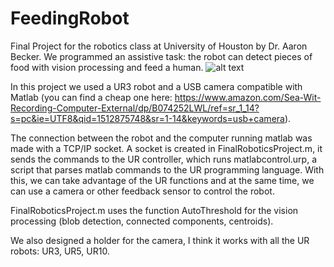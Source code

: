 # FeedingRobot
Final Project for the robotics class at University of Houston by Dr. Aaron Becker.
We programmed an assistive task: the robot can detect pieces of food with vision processing and feed a human.
![alt text](C:\Users\Herrera-Arcos\Documents\MATLAB\FeedingRobot\IntroImage.png)

In this project we used a UR3 robot and a USB camera compatible with Matlab (you can find a cheap one here: https://www.amazon.com/Sea-Wit-Recording-Computer-External/dp/B074252LWL/ref=sr_1_14?s=pc&ie=UTF8&qid=1512875748&sr=1-14&keywords=usb+camera).

The connection between the robot and the computer running matlab was made with a TCP/IP socket.
A socket is created in FinalRoboticsProject.m, it sends the commands to the UR controller, which runs matlabcontrol.urp, a script that parses matlab commands to the UR programming language. With this, we can take advantage of the UR functions and at the same time, we can use a camera or other feedback sensor to control the robot.

FinalRoboticsProject.m uses the function AutoThreshold for the vision processing (blob detection, connected components, centroids).

We also designed a holder for the camera, I think it works with all the UR robots: UR3, UR5, UR10.
